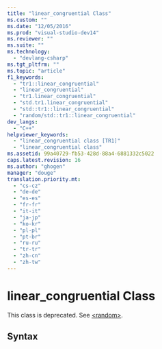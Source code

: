 ```yaml
---
title: "linear_congruential Class"
ms.custom: ""
ms.date: "12/05/2016"
ms.prod: "visual-studio-dev14"
ms.reviewer: ""
ms.suite: ""
ms.technology: 
  - "devlang-csharp"
ms.tgt_pltfrm: ""
ms.topic: "article"
f1_keywords: 
  - "tr1::linear_congruential"
  - "linear_congruential"
  - "tr1.linear_congruential"
  - "std.tr1.linear_congruential"
  - "std::tr1::linear_congruential"
  - "random/std::tr1::linear_congruential"
dev_langs: 
  - "C++"
helpviewer_keywords: 
  - "linear_congruential class [TR1]"
  - "linear_congruential class"
ms.assetid: 99a40729-fb53-428d-88a4-6881332c5022
caps.latest.revision: 16
ms.author: "ghogen"
manager: "douge"
translation.priority.mt: 
  - "cs-cz"
  - "de-de"
  - "es-es"
  - "fr-fr"
  - "it-it"
  - "ja-jp"
  - "ko-kr"
  - "pl-pl"
  - "pt-br"
  - "ru-ru"
  - "tr-tr"
  - "zh-cn"
  - "zh-tw"
---
```

# linear_congruential Class
This class is deprecated. See [\<random>](../Topic/%3Crandom%3E.md).  
  
## Syntax